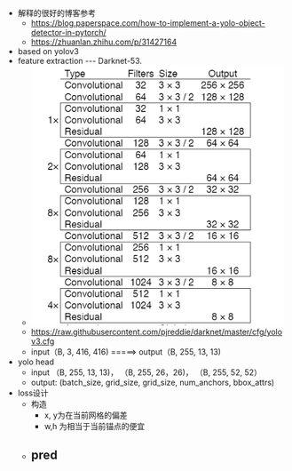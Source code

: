 - 解释的很好的博客参考
	- https://blog.paperspace.com/how-to-implement-a-yolo-object-detector-in-pytorch/
	- https://zhuanlan.zhihu.com/p/31427164
- based on yolov3
- feature extraction --- Darknet-53.
	- ![image.png](../assets/image_1653570802570_0.png)
	- https://raw.githubusercontent.com/pjreddie/darknet/master/cfg/yolov3.cfg
	- input（B, 3, 416, 416) =====> output（B, 255, 13, 13)
- yolo head
	- input （B, 255, 13, 13)， （B, 255, 26，26)， （B, 255, 52, 52）
	- output:  (batch_size, grid_size, grid_size, num_anchors, bbox_attrs)
- loss设计
	- 构造
		- x, y为在当前网格的偏差
		- w,h 为相当于当前锚点的便宜
	- pred
		-